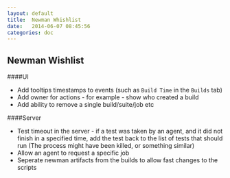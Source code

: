 ```yaml
---
layout: default
title:  Newman Whishlist
date:   2014-06-07 08:45:56
categories: doc
---
```

Newman Wishlist
---------------
####UI
* Add tooltips timestamps to events (such as `Build Time` in the `Builds` tab)
* Add owner for actions - for example - show who created a build
* Add ability to remove a single build/suite/job etc

####Server
* Test timeout in the server - if a test was taken by an agent, and it did not finish in a specified time, add the test back to the list of tests that should run (The process might have been killed, or something similar)
* Allow an agent to request a specific job
* Seperate newman artifacts from the builds to allow fast changes to the scripts
